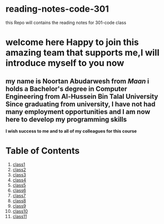 # reading-notes-code-301
this Repo will contains the reading notes for 301-code class 


  # welcome here Happy to join this amazing team that supports me,I will introduce myself to you now 
  ## my name is Noortan Abudarwesh from *Maan* i holds a Bachelor's degree in Computer Engineering from Al-Hussein Bin Talal University Since graduating from university, I have not had many employment opportunities and I am now here to develop my programming skills
  **I wish success to me and to all of my colleagues for this course**
 
  # Table of Contents 
1. [class1](class1.md)
2. [class2](class2.md)
3. [class3](class3.md)
4. [class4](class4.md)
5. [class5](class5.md)
6. [class6](class6.md)
7. [class7](class7.md)
8. [class8](class8.md)
9. [class9](class9.md)
10. [class10](class10.md)
11. [class11](class11.md)